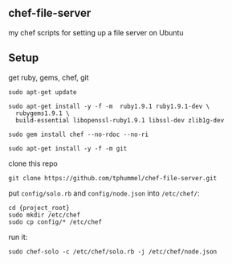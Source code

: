 chef-file-server
---

my chef scripts for setting up a file server on Ubuntu

Setup
---

get ruby, gems, chef, git

    sudo apt-get update

    sudo apt-get install -y -f -m  ruby1.9.1 ruby1.9.1-dev \
      rubygems1.9.1 \
      build-essential libopenssl-ruby1.9.1 libssl-dev zlib1g-dev

    sudo gem install chef --no-rdoc --no-ri

    sudo apt-get install -y -f -m git

clone this repo

    git clone https://github.com/tphummel/chef-file-server.git

put ```config/solo.rb``` and ```config/node.json``` into ```/etc/chef/```:

    cd {project_root}
    sudo mkdir /etc/chef
    sudo cp config/* /etc/chef

run it: 

    sudo chef-solo -c /etc/chef/solo.rb -j /etc/chef/node.json